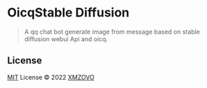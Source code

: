 # OicqStable Diffusion

> A qq chat bot generate image from message based on stable diffusion webui Api and oicq.

## License

[MIT](./LICENSE) License © 2022 [XMZOVO](https://github.com/XMZOVO)
